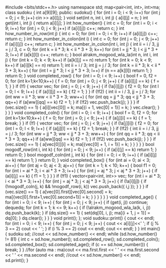 #include <bits/stdc++.h>
using namespace std;
map<pair<int, int>, int>ma;
class sudoku {
	int a[9][9];
public:
	sudoku()
	{
		for (int i = 0; i < 9; i++)
			for (int j = 0; j < 9; j++)
				cin >> a[i][j];
	}
	void set(int n, int i, int j)
	{
		a[i][j] = n;
	}
	int get(int i, int j)
	{
		return a[i][j];
	}
	int how_number()
	{
		int c = 0;
		for (int i = 0; i < 9; i++)
			for (int j = 0; j < 9; j++)
				if (a[i][j])
					c++;
		return c;
	}
	int how_number_in_row(int j)
	{
		int c = 0;
		for (int i = 0; i < 9; i++)
			if (a[i][j])
				c++;
		return c;
	}
	int how_number_in_colon(int i)
	{
		int c = 0;
		for (int j = 0; j < 9; j++)
			if (a[i][j])
				c++;
		return c;
	}
	int how_number_in_colon(int i, int j)
	{
		int ii = i / 3, jj = j / 3, c = 0;
		for (int k = ii * 3; k < ii * 3 + 3; k++)
			for (int l = jj * 3; l < jj * 3 + 3; l++)
				if (a[k][l])
					c++;
		return c;
	}
	bool alrakm_mogood_wla_la(int n, int i, int j)
	{
		for (int k = 0; k < 9; k++)
			if (a[k][j] == n)
				return 1;
		for (int k = 0; k < 9; k++)
			if (a[i][k] == n)
				return 1;
		int ii = i / 3;
		int jj = j / 3;
		for (int k = ii * 3; k < ii * 3 + 3; k++)
		{
			for (int l = jj * 3; l < jj * 3 + 3; l++)
				if (n == a[k][l])
					return 1;
		}
		return 0;
	}
	void completed_row()
	{
		for (int i = 0; i < 9; i++)
		{
			bool f = 0, f2 = 0;
			for (int k=1;k<10;k++)
			{
				f = 0;
				for (int j = 0; j < 9; j++)
				{
					if (a[i][j] == k)
					{
						f = 1;
				    }
				}
				if (!f)
				{
					vector <int>vec;
					for (int j = 0; j < 9; j++)
					{
						if (!a[i][j])
						{
							f2 = 0;
							for (int l = 0; l < 9; l++)
							{
								if (a[l][j] == k)
								{
									f2 = 1; 
								}
							}
							if (!f2)
							{
								int ii = i / 3, jj = j / 3;
								for (int ww = ii * 3; ww < ii * 3 + 3; ww++)
								{
									for (int qq = jj * 3; qq < jj * 3 + 3; qq++)
										if (a[ww][qq] == k)
											f2 = 1;
								}
								if (!f2)
								vec.push_back(j);
							}
						}
					}
					if (vec.size() == 1)
					{
						a[i][vec[0]] = k;
						ma[{i + 1, vec[0] + 1}] = k;
					}
					vec.clear();
				}
			}
		}
	}
	void completed_coln()
	{
		for (int i = 0; i < 9; i++)
		{
			bool f = 0, f2 = 0;
			for (int k=1;k<10;k++)
			{
				f = 0;
				for (int j = 0; j < 9; j++)
				{
					if (a[j][i] == k)
					{
						f = 1; break;
				    }
				}
				if (!f)
				{
					vector <int>vec;
					for (int j = 0; j < 9; j++)
					{
						if (!a[j][i])
						{
							f2 = 0;
							for (int l = 0; l < 9; l++)
							{
								if (a[j][l] == k)
								{
									f2 = 1; break;
								}
							}
							if (!f2)
							{
								int ii = i / 3, jj = j / 3;
								for (int ww = jj * 3; ww < jj * 3 + 3; ww++)
								{
									for (int qq = ii * 3; qq < ii * 3 + 3; qq++)
										if (a[ww][qq] == k)
											f2 = 1;
								}
								if (!f2)
								vec.push_back(j);
							}
						}
					}
					if (vec.size() == 1)
					{
						a[vec[0]][i] = k;
						ma[{vec[0] + 1, i + 1}] = k;
					}
				}
			}
		}
	}
	bool mogodf_row(int i, int k)
	{
		for (int j = 0; j < 9; j++)
		{
			if (a[i][j] == k)
				return 1;
		}
		return 0;
	}
	bool mogodf_coln(int j, int k)
	{
		for (int i = 0; i < 9; i++)
		{
			if (a[i][j] == k)
				return 1;
		}
		return 0;
	}
	void completed_box()
	{
		for (int ai = 0; ai < 3; ai++)
		{
			for (int aj = 0; aj < 3; aj++)
			{
				for (int k = 1; k < 10; k++)
				{
					bool f1 = 0;
					for (int i = ai * 3; i < ai * 3 + 3; i++)
					{
						for (int j = aj * 3; j < aj * 3 + 3; j++)
						{
							if (a[i][j] == k)
							{
								f1 = 1;
							}
						}
					}
					if (!f1)
					{
						vector<pair<int, int>> vec;
						for (int i = ai * 3; i < ai * 3 + 3; i++)
						{
							for (int j = aj * 3; j < aj * 3 + 3; j++)
							{
								if (!a[i][j])
								{
									if (!mogodf_coln(j, k) && !mogodf_row(i, k))
										vec.push_back({ i,j });
								}
							}
						}
						if (vec.size() == 1)
						{
							a[vec[0].first][vec[0].second] = k;
							ma[{vec[0].first+1,vec[0].second+1}] = k;
						}
					}
				}
			}
		}
	}
	void completed_age()
	{
		for (int i = 0; i < 9; i++)
		{
			for (int j = 0; j < 9; j++)
			{
				if (get(i, j))
					continue;
				deque<int>dq;
				for (int k = 1; k <= 9; k++)
				{
					if (!alrakm_mogood_wla_la(k, i, j))
						dq.push_back(k);
				}
				if (dq.size() == 1) 
				{
					set(dq[0], i, j);
					ma[{i + 1, j = 1}] = dq[0];
				}
				dq.clear();
			}
		}
	}
	void print();
};
void sudoku::print()
{
	cout << endl;
	for (int i = 0; i < 9; i++)
	{
		for (int j = 0; j < 9; j++)
		{
			cout << a[i][j]<<' ';
			if (j % 3 == 2)
				cout << ' ';
		}
		if (i % 3 == 2)
			cout << endl;
		cout << endl;
	}
}
int main()
{
	sudoku sd;
	//cout << sd.how_number() << endl;
	while (sd.how_number() != 81)
	{
		int c = sd.how_number();
		sd.completed_row();
		sd.completed_coln();
	    sd.completed_box();
		sd.completed_age();
		if (c == sd.how_number())
		{
			break;
		}
	}
	//for (auto ma : ma)cout << ma.first.first << ' ' << ma.first.second << ' ' << ma.second << endl;
	//cout << sd.how_number() << endl;
	sd.print();
}
